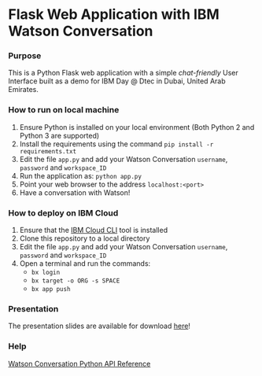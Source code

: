 # Flask Web Application with IBM Watson Conversation

### Purpose 
This is a Python Flask web application with a simple _chat-friendly_ User Interface built as a demo for IBM Day @ Dtec in Dubai, United Arab Emirates. 

### How to run on local machine
1. Ensure Python is installed on your local environment (Both Python 2 and Python 3 are supported)
2. Install the requirements using the command `pip install -r requirements.txt` 
3. Edit the file `app.py` and add your Watson Conversation `username`, `password` and `workspace_ID`
4. Run the application as: `python app.py`
5. Point your web browser to the address `localhost:<port>`
6. Have a conversation with Watson!

### How to deploy on IBM Cloud
1. Ensure that the [IBM Cloud CLI](https://console.bluemix.net/docs/cli/reference/bluemix_cli/all_versions.html#ibm-cloud-cli-installer-all-versions) tool is installed
2. Clone this repository to a local directory 
3. Edit the file `app.py` and add your Watson Conversation `username`, `password` and `workspace_ID`
4. Open a terminal and run the commands: 
	- `bx login`
	- `bx target -o ORG -s SPACE`
	- `bx app push` 
	
### Presentation
The presentation slides are available for download [here](https://ibm.box.com/v/WatsonConversationDtec)!

### Help
[Watson Conversation Python API Reference](https://www.ibm.com/watson/developercloud/conversation/api/v1/?python)
